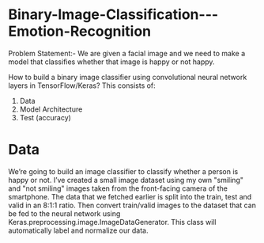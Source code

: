 # Binary-Image-Classification---Emotion-Recognition

Problem Statement:- We are given a facial image and we need to make a model that classifies whether that image is happy or not happy.

How to build a binary image classifier using convolutional neural network layers in TensorFlow/Keras?
This consists of:
1) Data
2) Model Architecture
3) Test (accuracy)

# Data
We’re going to build an image classifier to classify whether a person is happy or not. 
I’ve created a small image dataset using my own "smiling" and "not smiling" images taken from the front-facing camera of the smartphone. 
The data that we fetched earlier is split into the train, test and valid in an 8:1:1 ratio. Then convert train/valid images to the dataset that can be fed to the neural network using Keras.preprocessing.image.ImageDataGenerator. 
This class will automatically label and normalize our data. 
